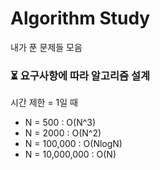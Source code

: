 # Algorithm Study 

내가 푼 문제들 모음


### ⏳ 요구사항에 따라 알고리즘 설계 

시간 제한 = 1일 때 

- N = 500 : O(N^3)
- N = 2000 : O(N^2)
- N = 100,000 : O(NlogN)
- N = 10,000,000 : O(N) 

